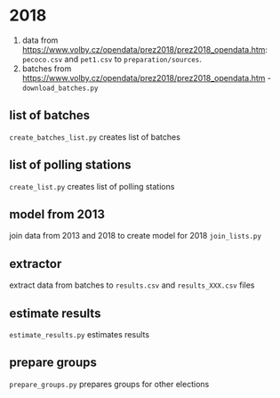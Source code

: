 # 2018

1. data from https://www.volby.cz/opendata/prez2018/prez2018_opendata.htm: `pecoco.csv` and `pet1.csv` to `preparation/sources`.
2. batches from https://www.volby.cz/opendata/prez2018/prez2018_opendata.htm - `download_batches.py`

## list of batches
`create_batches_list.py` creates list of batches

## list of polling stations
`create_list.py` creates list of polling stations

## model from 2013
join data from 2013 and 2018 to create model for 2018
`join_lists.py`

## extractor
extract data from batches to `results.csv` and `results_XXX.csv` files

## estimate results
`estimate_results.py` estimates results

## prepare groups
`prepare_groups.py` prepares groups for other elections